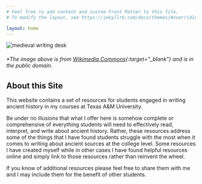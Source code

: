 ```yaml
---
# Feel free to add content and custom Front Matter to this file.
# To modify the layout, see https://jekyllrb.com/docs/themes/#overriding-theme-defaults

layout: home
---
```


![medieval writing desk](/WritingHistory/images/writing.jpg)
###### *The image above is from [Wikimedia Commons](https://commons.wikimedia.org/w/index.php?title=Special:Search&limit=20&offset=20&profile=default&search=writing&advancedSearch-current={}&ns0=1&ns6=1&ns12=1&ns14=1&ns100=1&ns106=1#/media/File:Medieval_writing_desk.jpg){:target="_blank"} and is in the public domain.

## About this Site
This website contains a set of resources for students engaged in writing ancient history 
in my courses at Texas A&M University. 

Be under no illusions that what I offer here is somehow complete or 
comprehensive of everything students will need to effectively read, interpret, 
and write about ancient history. Rather, these resources address some of the 
things that I have found students struggle with the most when it comes to writing
about ancient sources at the college level. Some resources I have created myself while 
in other cases I have found helpful resources online and simply link to those resources
rather than reinvent the wheel. 

If you know of additional resources please feel free to 
share them with me and I may include them for the benefit of other students.







